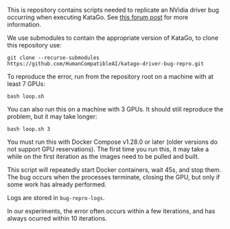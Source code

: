 This is repository contains scripts needed to replicate an NVidia driver bug occurring when executing KataGo. See [this forum post](https://forums.developer.nvidia.com/t/kernel-oops-null-pointer-dereference-when-closing-cuda-application-katago/211270/3) for more information.

We use submodules to contain the appropriate version of KataGo, to clone this repository use:
```
git clone --recurse-submodules https://github.com/HumanCompatibleAI/katago-driver-bug-repro.git
```

To reproduce the error, run from the repository root on a machine with at least 7 GPUs:
```
bash loop.sh
```

You can also run this on a machine with 3 GPUs. It should still reproduce the problem, but it may take longer:
```
bash loop.sh 3
```

You must run this with Docker Compose v1.28.0 or later (older versions do not support GPU reservations). The first time you run this, it may take a while on the first iteration as the images need to be pulled and built.

This script will repeatedly start Docker containers, wait 45s, and stop them. The bug occurs when the processes terminate, closing the GPU, but only if some work has already performed.

Logs are stored in `bug-repro-logs`.

In our experiments, the error often occurs within a few iterations, and has always ocurred within 10 iterations.

